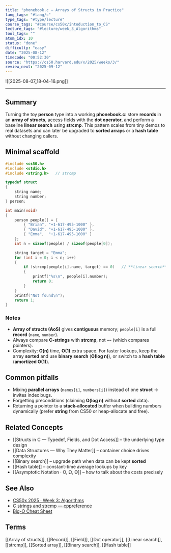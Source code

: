 ```yaml
---
title: "phonebook.c — Arrays of Structs in Practice"
lang_tags: "#lang/c"
type_tags: "#type/lecture"
course_tags: "#course/cs50x/intoduction_to_CS"
lecture_tags: "#lecture/week_3_Algorithms"
tool_tags: ""
atom_idx: 10
status: "done"
difficulty: "easy"
date: "2025-08-12"
timecode: "00:52:30"
source: "https://cs50.harvard.edu/x/2025/weeks/3/"
review_next: "2025-09-12"
---
```


![[2025-08-07_18-04-16.png]]

---

## Summary
Turning the toy **person** type into a working **phonebook.c**: store **records** in an **array of structs**, access fields with the **dot operator**, and perform a baseline **linear search** using **strcmp**. This pattern scales from tiny demos to real datasets and can later be upgraded to **sorted arrays** or a **hash table** without changing callers.

## Minimal scaffold
```c
#include <cs50.h>
#include <stdio.h>
#include <string.h>   // strcmp

typedef struct
{
    string name;
    string number;
} person;

int main(void)
{
    person people[] = {
        { "Brian", "+1-617-495-1000" },
        { "David", "+1-617-495-1000" },
        { "Emma",  "+1-617-495-1000" }
    };
    int n = sizeof(people) / sizeof(people[0]);

    string target = "Emma";
    for (int i = 0; i < n; i++)
    {
        if (strcmp(people[i].name, target) == 0)   // **linear search** with **strcmp**
        {
            printf("%s\n", people[i].number);
            return 0;
        }
    }
    printf("Not found\n");
    return 1;
}
```

### Notes
- **Array of structs (AoS)** gives **contiguous** memory; `people[i]` is a full **record** (`name`, `number`).  
- Always compare **C-strings** with **strcmp**, not `==` (which compares pointers).  
- Complexity: **O(n)** time, **O(1)** extra space. For faster lookups, keep the array **sorted** and use **binary search** (**Θ(log n)**), or switch to a **hash table** (**amortized O(1)**).

## Common pitfalls
- Mixing **parallel arrays** (`names[i]`, `numbers[i]`) instead of one **struct** → invites index bugs.
- Forgetting preconditions (claiming **O(log n)** without **sorted** data).  
- Returning a pointer to a **stack-allocated** buffer when building numbers dynamically (prefer **string** from CS50 or heap-allocate and free).

## Related Concepts
- [[Structs in C — Typedef, Fields, and Dot Access]] – the underlying type design
- [[Data Structures — Why They Matter]] – container choice drives complexity
- [[Binary search]] – upgrade path when data can be kept **sorted**
- [[Hash table]] – constant-time average lookups by key
- [[Asymptotic Notation · O, Ω, Θ]] – how to talk about the costs precisely

## See Also
- [CS50x 2025 · Week 3: Algorithms](https://cs50.harvard.edu/x/2025/weeks/3/)
- [C strings and strcmp — cppreference](https://en.cppreference.com/w/c/string/byte/strcmp)
- [Big-O Cheat Sheet](https://www.bigocheatsheet.com/)

## Terms
[[Array of structs]], [[Record]], [[Field]], [[Dot operator]], [[Linear search]], [[strcmp]], [[Sorted array]], [[Binary search]], [[Hash table]]
